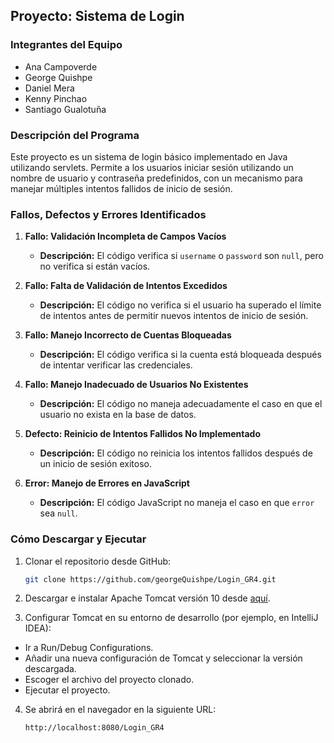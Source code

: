 ## Proyecto: Sistema de Login

### Integrantes del Equipo
- Ana Campoverde
- George Quishpe
- Daniel Mera
- Kenny Pinchao
- Santiago Gualotuña

### Descripción del Programa
Este proyecto es un sistema de login básico implementado en Java utilizando servlets. Permite a los usuarios iniciar sesión utilizando un nombre de usuario y contraseña predefinidos, con un mecanismo para manejar múltiples intentos fallidos de inicio de sesión.

### Fallos, Defectos y Errores Identificados

1. **Fallo: Validación Incompleta de Campos Vacíos**
    - **Descripción:** El código verifica si `username` o `password` son `null`, pero no verifica si están vacíos.

2. **Fallo: Falta de Validación de Intentos Excedidos**
    - **Descripción:** El código no verifica si el usuario ha superado el límite de intentos antes de permitir nuevos intentos de inicio de sesión.

3. **Fallo: Manejo Incorrecto de Cuentas Bloqueadas**
    - **Descripción:** El código verifica si la cuenta está bloqueada después de intentar verificar las credenciales.

4. **Fallo: Manejo Inadecuado de Usuarios No Existentes**
    - **Descripción:** El código no maneja adecuadamente el caso en que el usuario no exista en la base de datos.

5. **Defecto: Reinicio de Intentos Fallidos No Implementado**
    - **Descripción:** El código no reinicia los intentos fallidos después de un inicio de sesión exitoso.

6. **Error: Manejo de Errores en JavaScript**
    - **Descripción:** El código JavaScript no maneja el caso en que `error` sea `null`.

### Cómo Descargar y Ejecutar

1. Clonar el repositorio desde GitHub:
   ```bash
   git clone https://github.com/georgeQuishpe/Login_GR4.git


2. Descargar e instalar Apache Tomcat versión 10 desde [aquí](https://tomcat.apache.org/download-10.cgi).

3. Configurar Tomcat en su entorno de desarrollo (por ejemplo, en IntelliJ IDEA):

- Ir a Run/Debug Configurations.
- Añadir una nueva configuración de Tomcat y seleccionar la versión descargada.
- Escoger el archivo del proyecto clonado.
- Ejecutar el proyecto. 

4. Se abrirá en el navegador en la siguiente URL:

    ``` arduino
    http://localhost:8080/Login_GR4